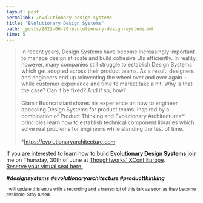 ```yaml
---
layout: post
permalink: /evolutionary-design-systems
title: "Evolutionary Design Systems"
path: _posts/2022-06-20-evolutionary-design-systems.md
time: 5
---
```


> In recent years, Design Systems have become increasingly important to manage design at scale and build cohesive UIs efficiently. In reality, however, many companies still struggle to establish Design Systems which get adopted across their product teams. As a result, designers and engineers end up reinventing the wheel over and over again – while customer experience and time to market take a hit. Why is that the case? Can it be fixed? And if so, how?<br /><br />
> Giamir Buoncristiani shares his experience on how to engineer appealing Design Systems for product teams. Inspired by a combination of Product Thinking and Evolutionary Architectures\*’ principles learn how to establish technical component libraries which solve real problems for engineers while standing the test of time.<br /><br /> \*https://evolutionaryarchitecture.com

If you are interested to learn how to build **Evolutionary Design Systems** join me on Thursday, 30th of June at [Thoughtworks' XConf Europe](https://www.thoughtworks.com/en-us/about-us/events/xconf/2022/europe).<br />
[Reserve your virtual seat here.](https://lnkd.in/eJ5iVgMR)

<em>**#designsystems #evolutionaryarchitecture #productthinking**</em>

<small>I will update this entry with a recording and a transcript of this talk as soon as they become available. Stay tuned.</small>
